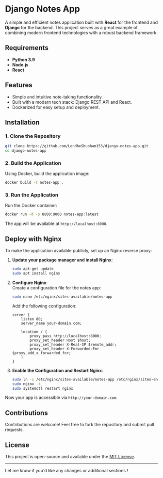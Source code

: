 # Django Notes App  

A simple and efficient notes application built with **React** for the frontend and **Django** for the backend. This project serves as a great example of combining modern frontend technologies with a robust backend framework.  

## Requirements  

- **Python 3.9**  
- **Node.js**  
- **React**  

## Features  
- Simple and intuitive note-taking functionality.  
- Built with a modern tech stack: Django REST API and React.  
- Dockerized for easy setup and deployment.  

## Installation  

### 1. Clone the Repository  
```bash  
git clone https://github.com/LondheShubham153/django-notes-app.git  
cd django-notes-app  
```  

### 2. Build the Application  
Using Docker, build the application image:  
```bash  
docker build -t notes-app .  
```  

### 3. Run the Application  
Run the Docker container:  
```bash  
docker run -d -p 8000:8000 notes-app:latest  
```  

The app will be available at `http://localhost:8000`.  

## Deploy with Nginx  

To make the application available publicly, set up an Nginx reverse proxy:  

1. **Update your package manager and install Nginx**:  
   ```bash  
   sudo apt-get update  
   sudo apt install nginx  
   ```  

2. **Configure Nginx**:  
   Create a configuration file for the notes app:  
   ```bash  
   sudo nano /etc/nginx/sites-available/notes-app  
   ```  

   Add the following configuration:  
   ```nginx  
   server {  
       listen 80;  
       server_name your-domain.com;  
   
       location / {  
           proxy_pass http://localhost:8000;  
           proxy_set_header Host $host;  
           proxy_set_header X-Real-IP $remote_addr;  
           proxy_set_header X-Forwarded-For $proxy_add_x_forwarded_for;  
       }  
   }  
   ```  

3. **Enable the Configuration and Restart Nginx**:  
   ```bash  
   sudo ln -s /etc/nginx/sites-available/notes-app /etc/nginx/sites-enabled/  
   sudo nginx -t  
   sudo systemctl restart nginx  
   ```  

Now your app is accessible via `http://your-domain.com`.  

## Contributions  

Contributions are welcome! Feel free to fork the repository and submit pull requests.  

## License  

This project is open-source and available under the [MIT License](LICENSE).  

---  

Let me know if you'd like any changes or additional sections !
